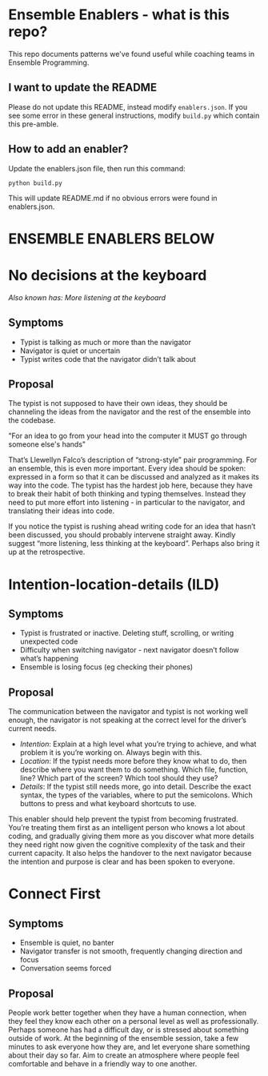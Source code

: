 
# Ensemble Enablers - what is this repo?

This repo documents patterns we've found useful while
coaching teams in Ensemble Programming.


## I want to update the README

Please do not update this README, instead modify
`enablers.json`. If you see some error in these
general instructions, modify `build.py` which
contain this pre-amble.


## How to add an enabler?

Update the enablers.json file, then run this command:

    python build.py

This will update README.md if no obvious errors were
found in enablers.json.

# ENSEMBLE ENABLERS BELOW

# No decisions at the keyboard

*Also known has: More listening at the keyboard*

## Symptoms

 * Typist is talking as much or more than the navigator
 * Navigator is quiet or uncertain
 * Typist writes code that the navigator didn’t talk about


## Proposal

The typist is not supposed to have their own ideas, they should be channeling the ideas from the navigator and the rest of the ensemble into the codebase.

"For an idea to go from your head into the computer it MUST go through someone else's hands"

That’s Llewellyn Falco’s description of “strong-style” pair programming. For an ensemble, this is even more important. Every idea should be spoken: expressed in a form so that it can be discussed and analyzed as it makes its way into the code. The typist has the hardest job here, because they have to break their habit of both thinking and typing themselves. Instead they need to put more effort into listening - in particular to the navigator, and translating their ideas into code.

If you notice the typist is rushing ahead writing code for an idea that hasn’t been discussed, you should probably intervene straight away. Kindly suggest “more listening, less thinking at the keyboard”. Perhaps also bring it up at the retrospective.
# Intention-location-details (ILD)

## Symptoms

 * Typist is frustrated or inactive. Deleting stuff, scrolling, or writing unexpected code
 * Difficulty when switching navigator - next navigator doesn’t follow what’s happening
 * Ensemble is losing focus (eg checking their phones)


## Proposal

The communication between the navigator and typist is not working well enough, the navigator is not speaking at the correct level for the driver’s current needs.

* *Intention*: Explain at a high level what you’re trying to achieve, and what problem it is you’re working on. Always begin with this.
* *Location*: If the typist needs more before they know what to do, then describe where you want them to do something. Which file, function, line? Which part of the screen? Which tool should they use?
* *Details*: If the typist still needs more, go into detail. Describe the exact syntax, the types of the variables, where to put the semicolons. Which buttons to press and what keyboard shortcuts to use.

This enabler should help prevent the typist from becoming frustrated. You’re treating them first as an intelligent person who knows a lot about coding, and gradually giving them more as you discover what more details they need right now given the cognitive complexity of the task and their current capacity. It also helps the handover to the next navigator because the intention and purpose is clear and has been spoken to everyone.
# Connect First

## Symptoms

 * Ensemble is quiet, no banter
 * Navigator transfer is not smooth, frequently changing direction and focus
 * Conversation seems forced


## Proposal

People work better together when they have a human connection, when they feel they know each other on a personal level as well as professionally. Perhaps someone has had a difficult day, or is stressed about something outside of work. At the beginning of the ensemble session, take a few minutes to ask everyone how they are, and let everyone share something about their day so far. Aim to create an atmosphere where people feel comfortable and behave in a friendly way to one another.
